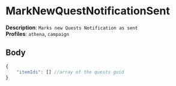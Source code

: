 # MarkNewQuestNotificationSent

**Description**: `Marks new Quests Notification as sent` \
**Profiles**: `athena`, `campaign`

## Body
```js
{
    "itemIds": [] //array of the quests guid
}
```
